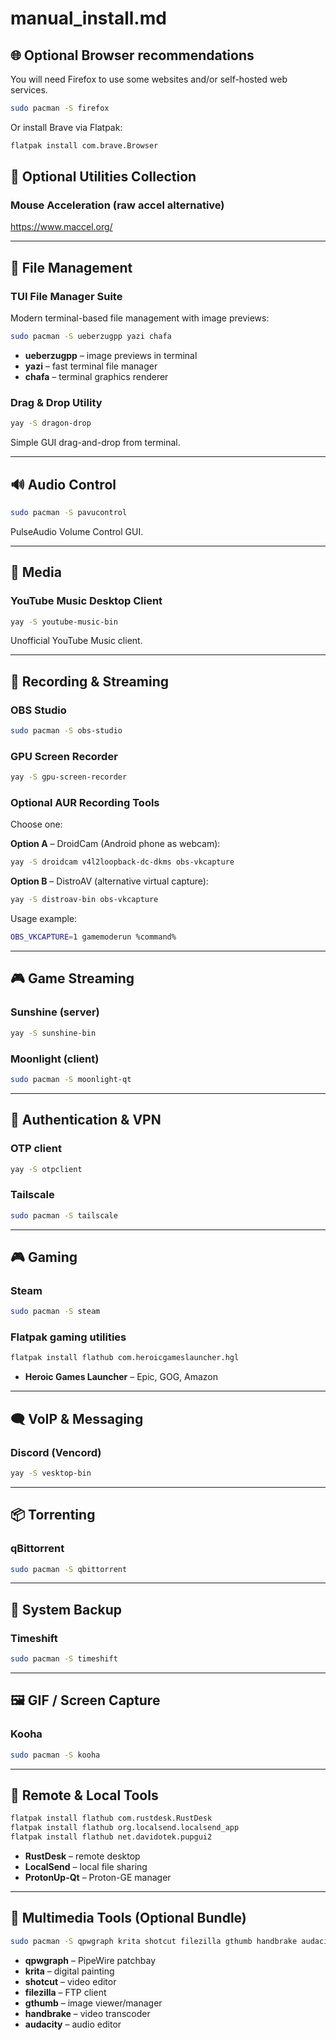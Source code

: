 # manual_install.md

## 🌐 Optional Browser recommendations
You will need Firefox to use some websites and/or self-hosted web services.
```bash
sudo pacman -S firefox
```

Or install Brave via Flatpak:
```bash
flatpak install com.brave.Browser
```

## 🧰 Optional Utilities Collection

### Mouse Acceleration (raw accel alternative)
https://www.maccel.org/

---

## 📁 File Management

### TUI File Manager Suite
Modern terminal-based file management with image previews:
```bash
sudo pacman -S ueberzugpp yazi chafa
```

- **ueberzugpp** – image previews in terminal
- **yazi** – fast terminal file manager
- **chafa** – terminal graphics renderer

### Drag & Drop Utility
```bash
yay -S dragon-drop
```

Simple GUI drag-and-drop from terminal.

---

## 🔊 Audio Control
```bash
sudo pacman -S pavucontrol
```

PulseAudio Volume Control GUI.

---

## 🎵 Media

### YouTube Music Desktop Client
```bash
yay -S youtube-music-bin
```

Unofficial YouTube Music client.

---

## 🎥 Recording & Streaming

### OBS Studio
```bash
sudo pacman -S obs-studio
```

### GPU Screen Recorder
```bash
yay -S gpu-screen-recorder
```

### Optional AUR Recording Tools
Choose one:

**Option A** – DroidCam (Android phone as webcam):
```bash
yay -S droidcam v4l2loopback-dc-dkms obs-vkcapture
```

**Option B** – DistroAV (alternative virtual capture):
```bash
yay -S distroav-bin obs-vkcapture
```

Usage example:
```bash
OBS_VKCAPTURE=1 gamemoderun %command%
```

---

## 🎮 Game Streaming

### Sunshine (server)
```bash
yay -S sunshine-bin
```

### Moonlight (client)
```bash
sudo pacman -S moonlight-qt
```

---

## 🔐 Authentication & VPN

### OTP client
```bash
yay -S otpclient
```

### Tailscale
```bash
sudo pacman -S tailscale
```

---

## 🎮 Gaming

### Steam
```bash
sudo pacman -S steam
```

### Flatpak gaming utilities
```bash
flatpak install flathub com.heroicgameslauncher.hgl
```

- **Heroic Games Launcher** – Epic, GOG, Amazon

---

## 🗨️ VoIP & Messaging

### Discord (Vencord)
```bash
yay -S vesktop-bin
```

---

## 📦 Torrenting

### qBittorrent
```bash
sudo pacman -S qbittorrent
```

---

## 💾 System Backup

### Timeshift
```bash
sudo pacman -S timeshift
```

---

## 🖼️ GIF / Screen Capture

### Kooha
```bash
sudo pacman -S kooha
```

---

## 🧩 Remote & Local Tools
```bash
flatpak install flathub com.rustdesk.RustDesk
flatpak install flathub org.localsend.localsend_app
flatpak install flathub net.davidotek.pupgui2
```

- **RustDesk** – remote desktop
- **LocalSend** – local file sharing
- **ProtonUp-Qt** – Proton-GE manager

---

## 🎨 Multimedia Tools (Optional Bundle)
```bash
sudo pacman -S qpwgraph krita shotcut filezilla gthumb handbrake audacity
```

- **qpwgraph** – PipeWire patchbay
- **krita** – digital painting
- **shotcut** – video editor
- **filezilla** – FTP client
- **gthumb** – image viewer/manager
- **handbrake** – video transcoder
- **audacity** – audio editor
